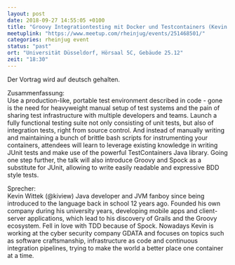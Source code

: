```yaml
---
layout: post
date: 2018-09-27 14:55:05 +0100
title: "Groovy Integrationtesting mit Docker und Testcontainers (Kevin Wittek)"
meetuplink: "https://www.meetup.com/rheinjug/events/251468501/"
categories: rheinjug event
status: "past"
ort: "Universität Düsseldorf, Hörsaal 5C, Gebäude 25.12"
zeit: "18:30"
---
```

<p>Der Vortrag wird auf deutsch gehalten.</p> <p>Zusammenfassung:<br/>Use a production-like, portable test environment described in code - gone is the need for heavyweight manual setup of test systems and the pain of sharing test infrastructure with multiple developers and teams. Launch a fully functional testing suite not only consisting of unit tests, but also of integration tests, right from source control. And instead of manually writing and maintaining a bunch of brittle bash scripts for instrumenting your containers, attendees will learn to leverage existing knowledge in writing JUnit tests and make use of the powerful TestContainers Java library. Going one step further, the talk will also introduce Groovy and Spock as a substitute for JUnit, allowing to write easily readable and expressive BDD style tests.</p> <p>Sprecher:<br/>Kevin Wittek (@kiview) Java developer and JVM fanboy since being introduced to the language back in school 12 years ago. Founded his own company during his university years, developing mobile apps and client-server applications, which lead to his discovery of Grails and the Groovy ecosystem. Fell in love with TDD because of Spock. Nowadays Kevin is working at the cyber security company GDATA and focuses on topics such as software craftsmanship, infrastructure as code and continuous integration pipelines, trying to make the world a better place one container at a time.</p> 
